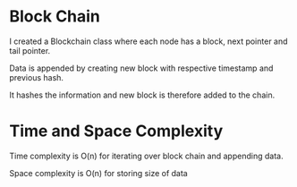 # Block Chain

I created a Blockchain class where each node has a block, next pointer and tail pointer.

Data is appended by creating new block with respective timestamp and previous hash.

It hashes the information and new block is therefore added to the chain.

# Time and Space Complexity

Time complexity is O(n) for iterating over block chain and appending data.

Space complexity is O(n) for storing size of data


